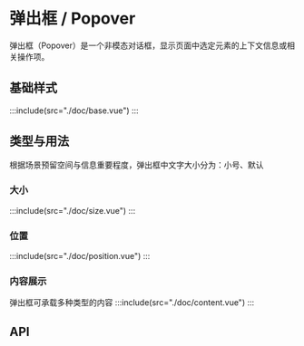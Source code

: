 <style lang="scss">
.demo-popover {

  .box {
    width: 500px;
    margin: 0 auto;
    .top {
      text-align: center;
    }

    .left {
      float: left;
      width: 60px;
    }

    .right {
      float: right;
      width: 60px;
    }

    .bottom {
      clear: both;
      text-align: center;
    }

    .item {
      margin: 4px;
      display: inline-block;
    }

    .top .mtd-btn,
    .bottom .mtd-btn {
      margin: 4px;
    }

    .left .mtd-btn,
    .right .mtd-btn {
      margin: 8px 10px;
    }
  }
}
.demo-popover-content{
  max-width: 160px;
}
</style>

# 弹出框 / Popover

弹出框（Popover）是一个非模态对话框，显示页面中选定元素的上下文信息或相关操作项。

<!-- - 与 0.x 版本，由于 Vue 取消了唯一根节点的限制，所以删除根 `<span class='mtd-popover-rel'>` 节点及对应的 tag 属性。 -->

## 基础样式

:::include(src="./doc/base.vue")
:::

<!-- > 如果承载的内容较多，操作较重时，建议使用 [对话框 /ModalDialog <i class="mtdicon mtdicon-link-o"></i>](/components/modal) 🤡 -->

## 类型与用法

根据场景预留空间与信息重要程度，弹出框中文字大小分为：小号、默认

### 大小 <design-tag></design-tag>

:::include(src="./doc/size.vue")
:::

### 位置 <design-tag></design-tag>

:::include(src="./doc/position.vue")
:::

### 内容展示

弹出框可承载多种类型的内容
:::include(src="./doc/content.vue")
::: 

## API

<api-doc name="Popover" :doc="require('./api.json')"></api-doc>
